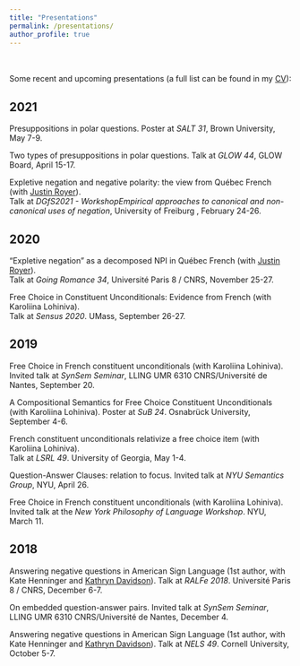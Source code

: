 ```yaml
---
title: "Presentations"
permalink: /presentations/
author_profile: true
---
```


\
\
Some recent and upcoming presentations (a full list can be found in my [CV](http://auroregonzalez.github.io/files/CV_march_2021.pdf)):


## 2021

Presuppositions in polar questions. Poster at *SALT 31*, Brown University, May 7-9.

Two types of presuppositions in polar questions. Talk at *GLOW 44*, GLOW Board, April 15-17.

Expletive negation and negative polarity: the view from Québec French (with [Justin Royer](http://justinroyer.lingspace.org/)).\
Talk at *DGfS2021 - WorkshopEmpirical approaches to canonical and non-canonical uses of negation*, University of Freiburg , February 24-26.

## 2020

“Expletive negation” as a decomposed NPI in Québec French (with [Justin Royer](http://justinroyer.lingspace.org/)).\
Talk at *Going Romance 34*, Université Paris 8 / CNRS, November 25-27.

Free Choice in Constituent Unconditionals: Evidence from French (with Karoliina Lohiniva).\
Talk at *Sensus 2020*. UMass, September 26-27.


## 2019

Free Choice in French constituent unconditionals (with Karoliina Lohiniva).\
Invited talk at *SynSem Seminar*, LLING UMR 6310 CNRS/Université de Nantes, September 20.

A Compositional Semantics for Free Choice Constituent Unconditionals (with Karoliina Lohiniva). Poster at *SuB 24*. Osnabrück University, September 4-6.

French constituent unconditionals relativize a free choice item (with Karoliina Lohiniva).\
Talk at *LSRL 49*. University of Georgia, May 1-4.

Question-Answer Clauses: relation to focus. Invited talk at *NYU Semantics Group*, NYU, April 26.

Free Choice in French constituent unconditionals (with Karoliina Lohiniva).\
Invited talk at the *New York Philosophy of Language Workshop*. NYU, March 11.


## 2018

Answering negative questions in American Sign Language (1st author, with Kate Henninger and [Kathryn Davidson](https://scholar.harvard.edu/kathryndavidson/home)). Talk at *RALFe 2018*. Université Paris 8 / CNRS, December 6-7.

On embedded question-answer pairs. Invited talk at *SynSem Seminar*, LLING UMR 6310 CNRS/Université de Nantes, December 4.

Answering negative questions in American Sign Language (1st author, with Kate Henninger and [Kathryn Davidson](https://scholar.harvard.edu/kathryndavidson/home)). Talk at *NELS 49*. Cornell University, October 5-7.
